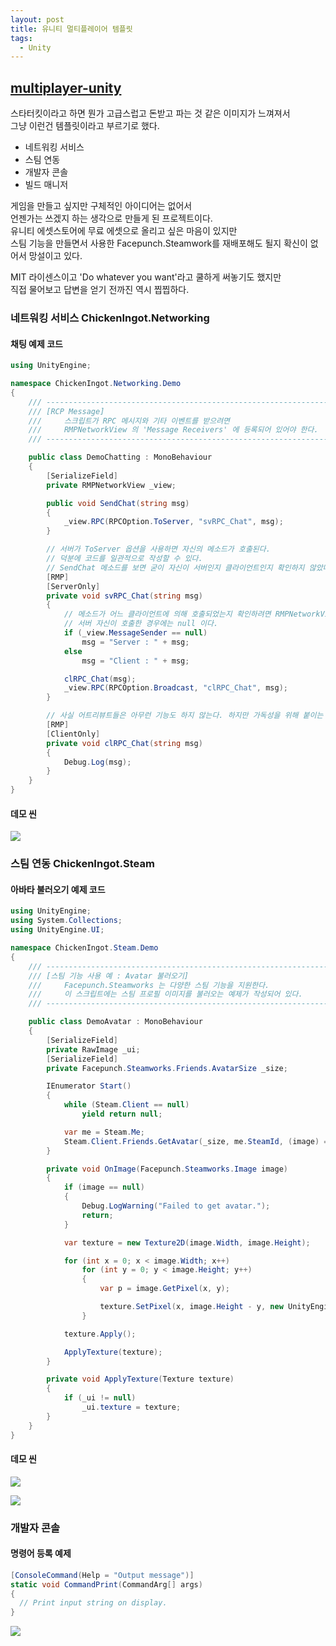```yaml
---
layout: post
title: 유니티 멀티플레이어 템플릿
tags:
  - Unity
---
```


## [multiplayer-unity](https://github.com/chickeningot/multiplayer=unity)

스타터킷이라고 하면 뭔가 고급스럽고 돈받고 파는 것 같은 이미지가 느껴져서  
그냥 이런건 템플릿이라고 부르기로 했다.  

- 네트워킹 서비스
- 스팀 연동
- 개발자 콘솔
- 빌드 매니저

게임을 만들고 싶지만 구체적인 아이디어는 없어서  
언젠가는 쓰겠지 하는 생각으로 만들게 된 프로젝트이다.  
유니티 에셋스토어에 무료 에셋으로 올리고 싶은 마음이 있지만  
스팀 기능을 만들면서 사용한 Facepunch.Steamwork를 재배포해도 될지 확신이 없어서 망설이고 있다.  

MIT 라이센스이고 'Do whatever you want'라고 쿨하게 써놓기도 했지만  
직접 물어보고 답변을 얻기 전까진 역시 찝찝하다.  

### 네트워킹 서비스 ChickenIngot.Networking
#### 채팅 예제 코드
```csharp
using UnityEngine;

namespace ChickenIngot.Networking.Demo
{
	/// -----------------------------------------------------------------------------------
	/// [RCP Message]
	///		스크립트가 RPC 메시지와 기타 이벤트를 받으려면
	///		RMPNetworkView 의 'Message Receivers' 에 등록되어 있어야 한다.
	/// -----------------------------------------------------------------------------------

	public class DemoChatting : MonoBehaviour
	{
		[SerializeField]
		private RMPNetworkView _view;

		public void SendChat(string msg)
		{
			_view.RPC(RPCOption.ToServer, "svRPC_Chat", msg);
		}

		// 서버가 ToServer 옵션을 사용하면 자신의 메소드가 호출된다.
		// 덕분에 코드를 일관적으로 작성할 수 있다.
		// SendChat 메소드를 보면 굳이 자신이 서버인지 클라이언트인지 확인하지 않았다.
		[RMP]
		[ServerOnly]
		private void svRPC_Chat(string msg)
		{
			// 메소드가 어느 클라이언트에 의해 호출되었는지 확인하려면 RMPNetworkView.MessageSender 를 사용한다.
			// 서버 자신이 호출한 경우에는 null 이다.
			if (_view.MessageSender == null)
				msg = "Server : " + msg;
			else
				msg = "Client : " + msg;

			clRPC_Chat(msg);
			_view.RPC(RPCOption.Broadcast, "clRPC_Chat", msg);
		}

		// 사실 어트리뷰트들은 아무런 기능도 하지 않는다. 하지만 가독성을 위해 붙이는 것이 좋다.
		[RMP]
		[ClientOnly]
		private void clRPC_Chat(string msg)
		{
			Debug.Log(msg);
		}
	}
}
```

#### 데모 씬
![]("/images/2019-04-03-multiplayer-unity/networking.PNG")

### 스팀 연동 ChickenIngot.Steam

#### 아바타 불러오기 예제 코드
```csharp
using UnityEngine;
using System.Collections;
using UnityEngine.UI;

namespace ChickenIngot.Steam.Demo
{
	/// -----------------------------------------------------------------------------------
	/// [스팀 기능 사용 예 : Avatar 불러오기]
	///		Facepunch.Steamworks 는 다양한 스팀 기능을 지원한다.
	///		이 스크립트에는 스팀 프로필 이미지를 불러오는 예제가 작성되어 있다.
	/// -----------------------------------------------------------------------------------

	public class DemoAvatar : MonoBehaviour
	{
		[SerializeField]
		private RawImage _ui;
		[SerializeField]
		private Facepunch.Steamworks.Friends.AvatarSize _size;

		IEnumerator Start()
		{
			while (Steam.Client == null)
				yield return null;

			var me = Steam.Me;
			Steam.Client.Friends.GetAvatar(_size, me.SteamId, (image) => OnImage(image));
		}

		private void OnImage(Facepunch.Steamworks.Image image)
		{
			if (image == null)
			{
				Debug.LogWarning("Failed to get avatar.");
				return;
			}

			var texture = new Texture2D(image.Width, image.Height);

			for (int x = 0; x < image.Width; x++)
				for (int y = 0; y < image.Height; y++)
				{
					var p = image.GetPixel(x, y);

					texture.SetPixel(x, image.Height - y, new UnityEngine.Color(p.r / 255.0f, p.g / 255.0f, p.b / 255.0f, p.a / 255.0f));
				}

			texture.Apply();

			ApplyTexture(texture);
		}

		private void ApplyTexture(Texture texture)
		{
			if (_ui != null)
				_ui.texture = texture;
		}
	}
}
```

#### 데모 씬
![]("/images/2019-04-03-multiplayer-unity/steam1.PNG")

![]("/images/2019-04-03-multiplayer-unity/steam2.PNG")

### 개발자 콘솔
#### 명령어 등록 예제
```csharp
[ConsoleCommand(Help = "Output message")]
static void CommandPrint(CommandArg[] args)
{
  // Print input string on display.
}
```

![]("/images/2019-04-03-multiplayer-unity/console.PNG")